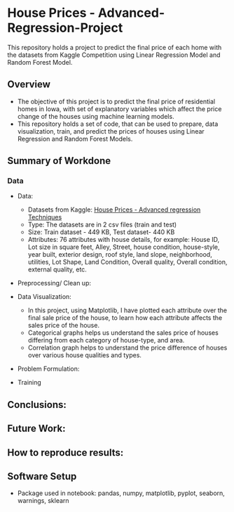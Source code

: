 # House Prices - Advanced-Regression-Project

This repository holds a project to predict the final price of each home with the datasets from Kaggle Competition using Linear Regression Model and Random Forest Model.

## Overview

* The objective of this project is to predict the final price of residential homes in Iowa, with set of explanatory variables which affect the price change of the houses using machine learning models.
* This repository holds a set of code, that can be used to prepare, data visualization, train, and predict the prices of houses using Linear Regression and Random Forest Models.

## Summary of Workdone

### Data
* Data:
  * Datasets from Kaggle: [House Prices - Advanced regression Techniques](https://www.kaggle.com/competitions/house-prices-advanced-regression-techniques/data)
  * Type: The datasets are in 2 csv files (train and test)
  * Size: Train dataset - 449 KB, Test dataset- 440 KB
  * Attributes: 76 attributes with house details, for example: House ID, Lot size in square feet, Alley, Street, house condition, house-style, year built, exterior design, roof style, land slope, neighborhood, utilities, Lot Shape, Land Condition, Overall quality, Overall condition, external quality, etc.

* Preprocessing/ Clean up:
* Data Visualization: 
   * In this project, using Matplotlib, I have plotted each attribute over the final sale price of the house, to learn how each attribute affects the sales price of the house.
   * Categorical graphs helps us understand the sales price of houses differing from each category of house-type, and area.
   * Correlation graph helps to understand the price difference of houses over various house qualities and types. 

* Problem Formulation:


* Training


## Conclusions:


## Future Work:

## How to reproduce results:

## Software Setup 
* Package used in notebook: pandas, numpy, matplotlib, pyplot, seaborn, warnings, sklearn
  
